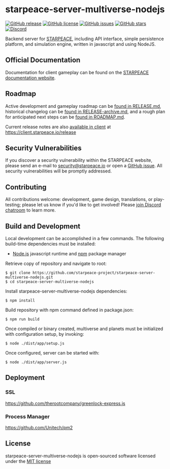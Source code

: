 
# starpeace-server-multiverse-nodejs

[![GitHub release](https://img.shields.io/github/release/starpeace-project/starpeace-server-multiverse-nodejs.svg)](https://github.com/starpeace-project/starpeace-server-multiverse-nodejs/releases/)
[![GitHub license](https://img.shields.io/github/license/starpeace-project/starpeace-server-multiverse-nodejs.svg)](https://github.com/starpeace-project/starpeace-server-multiverse-nodejs/blob/master/LICENSE)
[![GitHub issues](https://img.shields.io/github/issues/starpeace-project/starpeace-server-multiverse-nodejs.svg)](https://github.com/starpeace-project/starpeace-server-multiverse-nodejs/issues)
[![GitHub stars](https://img.shields.io/github/stars/starpeace-project/starpeace-server-multiverse-nodejs.svg)](https://github.com/starpeace-project/starpeace-server-multiverse-nodejs/stargazers)
[![Discord](https://img.shields.io/discord/449310464321650703.svg?logo=discord)](https://discord.gg/TF9Bmsj)

Backend server for [STARPEACE](https://www.starpeace.io), including API interface, simple persistence platform, and simulation engine, written in javascript and using NodeJS.

## Official Documentation

Documentation for client gameplay can be found on the [STARPEACE documentation website](https://docs.starpeace.io).

## Roadmap

Active development and gameplay roadmap can be [found in RELEASE.md](./RELEASE.md), historical changelog can be [found in RELEASE-archive.md](./RELEASE-archive.md), and a rough plan for anticipated next steps can be [found in ROADMAP.md](./ROADMAP.md).

Current release notes are also [available in client](https://client.starpeace.io/release) at https://client.starpeace.io/release

## Security Vulnerabilities

If you discover a security vulnerability within the STARPEACE website, please send an e-mail to security@starpeace.io or open a [GitHub issue](https://github.com/starpeace-project/starpeace-server-multiverse-nodejs/issues). All security vulnerabilities will be promptly addressed.

## Contributing

All contributions welcome: development, game design, translations, or play-testing; please let us know if you'd like to get involved! Please [join Discord chatroom](https://discord.gg/TF9Bmsj) to learn more.

## Build and Development

Local development can be accomplished in a few commands. The following build-time dependencies must be installed:

* [Node.js](https://nodejs.org/en/) javascript runtime and [npm](https://www.npmjs.com/get-npm) package manager

Retrieve copy of repository and navigate to root:

```
$ git clone https://github.com/starpeace-project/starpeace-server-multiverse-nodejs.git
$ cd starpeace-server-multiverse-nodejs
```

Install starpeace-server-multiverse-nodejs dependencies:

```
$ npm install
```

Build repository with npm command defined in package.json:

```
$ npm run build
```

Once compiled or binary created, multiverse and planets must be initialized with configuration setup, by invoking:

```
$ node ./dist/app/setup.js
```

Once configured, server can be started with:

```
$ node ./dist/app/server.js
```

## Deployment

### SSL

https://github.com/therootcompany/greenlock-express.js

### Process Manager

https://github.com/Unitech/pm2

## License

starpeace-server-multiverse-nodejs is open-sourced software licensed under the [MIT license](http://opensource.org/licenses/MIT)
